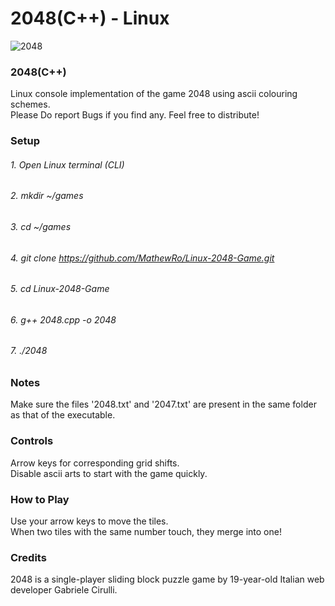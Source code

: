 # 2048(C++) - Linux    
    
    
![2048](https://cloud.githubusercontent.com/assets/19341165/15267299/78c5ca4c-19db-11e6-86df-751eb3559e14.png)
  
  
### 2048(C++)           
Linux console implementation of the game 2048 using ascii colouring schemes.     
Please Do report Bugs if you find any. Feel free to distribute!  
  
### Setup    
###### 1. Open Linux terminal (CLI)    
###### 2. mkdir ~/games    
###### 3. cd ~/games    
###### 4. git clone https://github.com/MathewRo/Linux-2048-Game.git      
###### 5. cd Linux-2048-Game    
###### 6. g++ 2048.cpp -o 2048    
###### 7. ./2048    
  
### Notes    
Make sure the files '2048.txt' and '2047.txt' are present in the same folder as that of the executable.  

### Controls      
Arrow keys for corresponding grid shifts.   
Disable ascii arts to start with the game quickly.  
  
### How to Play       
Use your arrow keys to move the tiles.  
When two tiles with the same number touch, they merge into one!  

### Credits       
2048 is a single-player sliding block puzzle game by 19-year-old Italian web developer Gabriele Cirulli.  
